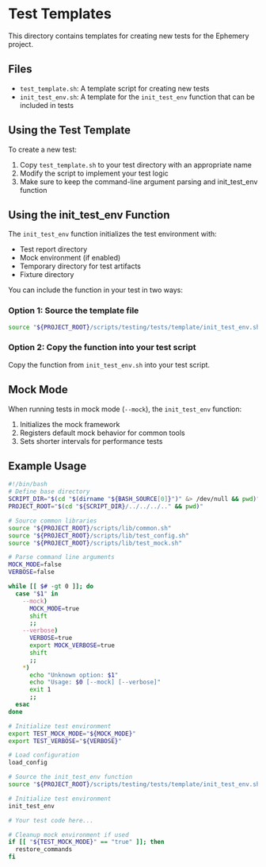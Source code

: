 # Test Templates

This directory contains templates for creating new tests for the Ephemery project.

## Files

- `test_template.sh`: A template script for creating new tests
- `init_test_env.sh`: A template for the `init_test_env` function that can be included in tests

## Using the Test Template

To create a new test:

1. Copy `test_template.sh` to your test directory with an appropriate name
2. Modify the script to implement your test logic
3. Make sure to keep the command-line argument parsing and init_test_env function

## Using the init_test_env Function

The `init_test_env` function initializes the test environment with:

- Test report directory
- Mock environment (if enabled)
- Temporary directory for test artifacts
- Fixture directory

You can include the function in your test in two ways:

### Option 1: Source the template file

```bash
source "${PROJECT_ROOT}/scripts/testing/tests/template/init_test_env.sh"
```

### Option 2: Copy the function into your test script

Copy the function from `init_test_env.sh` into your test script.

## Mock Mode

When running tests in mock mode (`--mock`), the `init_test_env` function:

1. Initializes the mock framework
2. Registers default mock behavior for common tools
3. Sets shorter intervals for performance tests

## Example Usage

```bash
#!/bin/bash
# Define base directory
SCRIPT_DIR="$(cd "$(dirname "${BASH_SOURCE[0]}")" &> /dev/null && pwd)"
PROJECT_ROOT="$(cd "${SCRIPT_DIR}/../../../.." && pwd)"

# Source common libraries
source "${PROJECT_ROOT}/scripts/lib/common.sh"
source "${PROJECT_ROOT}/scripts/lib/test_config.sh"
source "${PROJECT_ROOT}/scripts/lib/test_mock.sh"

# Parse command line arguments
MOCK_MODE=false
VERBOSE=false

while [[ $# -gt 0 ]]; do
  case "$1" in
    --mock)
      MOCK_MODE=true
      shift
      ;;
    --verbose)
      VERBOSE=true
      export MOCK_VERBOSE=true
      shift
      ;;
    *)
      echo "Unknown option: $1"
      echo "Usage: $0 [--mock] [--verbose]"
      exit 1
      ;;
  esac
done

# Initialize test environment
export TEST_MOCK_MODE="${MOCK_MODE}"
export TEST_VERBOSE="${VERBOSE}"

# Load configuration
load_config

# Source the init_test_env function
source "${PROJECT_ROOT}/scripts/testing/tests/template/init_test_env.sh"

# Initialize test environment
init_test_env

# Your test code here...

# Cleanup mock environment if used
if [[ "${TEST_MOCK_MODE}" == "true" ]]; then
  restore_commands
fi 